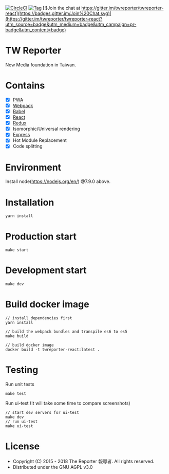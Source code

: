 [![CircleCI](https://circleci.com/gh/twreporter/twreporter-react/tree/master.svg?style=shield)](https://circleci.com/gh/twreporter/twreporter-react/tree/master)
[![Tag](https://img.shields.io/github/tag/twreporter/twreporter-react.svg)](https://github.com/twreporter/twreporter-react/tags)
[![Join the chat at https://gitter.im/twreporter/twreporter-react](https://badges.gitter.im/Join%20Chat.svg)](https://gitter.im/twreporter/twreporter-react?utm_source=badge&utm_medium=badge&utm_campaign=pr-badge&utm_content=badge)

# TW Reporter
New Media foundation in Taiwan.

# Contains
- [x] [PWA](https://developers.google.com/web/progressive-web-apps/)
- [x] [Webpack](https://webpack.github.io)
- [x] [Babel](https://babeljs.io/)
- [x] [React](https://facebook.github.io/react/)
- [x] [Redux](https://github.com/reactjs/redux)
- [x] Isomorphic/Universal rendering
- [x] [Express](https://github.com/expressjs/express.git)
- [x] Hot Module Replacement
- [x] Code splitting

# Environment
Install node(https://nodejs.org/en/) @7.9.0 above.

# Installation
`yarn install`

# Production start
`make start`

# Development start
`make dev`

# Build docker image
```
// install dependencies first
yarn install

// build the webpack bundles and transpile es6 to es5
make build

// build docker image
docker build -t twreporter-react:latest .
```

# Testing

Run unit tests

```
make test
```

Run ui-test (It will take some time to compare screenshots)

```
// start dev servers for ui-test
make dev
// run ui-test
make ui-test
```

# License
* Copyright (C) 2015 - 2018 The Reporter 報導者. All rights reserved.
* Distributed under the GNU AGPL v3.0
